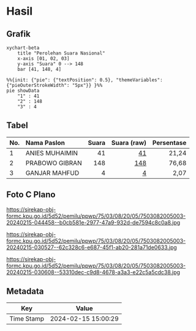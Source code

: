 # Hasil

## Grafik

```mermaid
xychart-beta
    title "Perolehan Suara Nasional"
    x-axis [01, 02, 03]
    y-axis "Suara" 0 --> 148
    bar [41, 148, 4]
```

```mermaid
%%{init: {"pie": {"textPosition": 0.5}, "themeVariables": {"pieOuterStrokeWidth": "5px"}} }%%
pie showData
    "1" : 41
    "2" : 148
    "3" : 4
```

## Tabel

| No. | Nama Paslon    | Suara | Suara (raw) | Persentase |
|:--- |:-------------- | -----:| -----------:| ----------:|
| 1   | ANIES MUHAIMIN | 41    | [41][p-1]   | 21,24      |
| 2   | PRABOWO GIBRAN | 148   | [148][p-2]  | 76,68      |
| 3   | GANJAR MAHFUD  | 4     | [4][p-3]    | 2,07       |


[p-1]: https://github.com/gigit-pemilu/pemilu-2024/blob/main/pilpres/hitung-suara/sub/75-gorontalo/sub/03-bone-bolango/sub/08-kabila-bone/sub/2005-botutonuo/sub/003-tps/sub/paslon-1.txt
[p-2]: https://github.com/gigit-pemilu/pemilu-2024/blob/main/pilpres/hitung-suara/sub/75-gorontalo/sub/03-bone-bolango/sub/08-kabila-bone/sub/2005-botutonuo/sub/003-tps/sub/paslon-2.txt
[p-3]: https://github.com/gigit-pemilu/pemilu-2024/blob/main/pilpres/hitung-suara/sub/75-gorontalo/sub/03-bone-bolango/sub/08-kabila-bone/sub/2005-botutonuo/sub/003-tps/sub/paslon-3.txt

## Foto C Plano

https://sirekap-obj-formc.kpu.go.id/5d52/pemilu/ppwp/75/03/08/20/05/7503082005003-20240215-044458--b0cb581e-2977-47a9-932d-de7594c8c0a8.jpg

https://sirekap-obj-formc.kpu.go.id/5d52/pemilu/ppwp/75/03/08/20/05/7503082005003-20240215-030527--62c328c6-e687-45f1-ab20-281a71de0633.jpg

https://sirekap-obj-formc.kpu.go.id/5d52/pemilu/ppwp/75/03/08/20/05/7503082005003-20240215-030608--53310dec-c9d8-4678-a3a3-e22c5a5cdc38.jpg


## Metadata

| Key        | Value               |
| ---------- | ------------------- |
| Time Stamp | 2024-02-15 15:00:29 |



